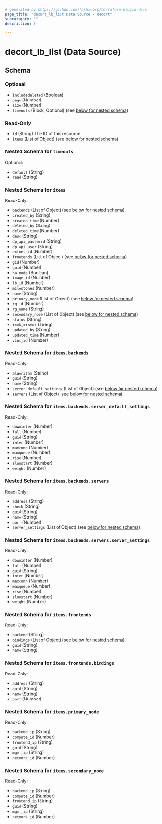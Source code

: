 ```yaml
---
# generated by https://github.com/hashicorp/terraform-plugin-docs
page_title: "decort_lb_list Data Source - decort"
subcategory: ""
description: |-
  
---
```


# decort_lb_list (Data Source)





<!-- schema generated by tfplugindocs -->
## Schema

### Optional

- `includedeleted` (Boolean)
- `page` (Number)
- `size` (Number)
- `timeouts` (Block, Optional) (see [below for nested schema](#nestedblock--timeouts))

### Read-Only

- `id` (String) The ID of this resource.
- `items` (List of Object) (see [below for nested schema](#nestedatt--items))

<a id="nestedblock--timeouts"></a>
### Nested Schema for `timeouts`

Optional:

- `default` (String)
- `read` (String)


<a id="nestedatt--items"></a>
### Nested Schema for `items`

Read-Only:

- `backends` (List of Object) (see [below for nested schema](#nestedobjatt--items--backends))
- `created_by` (String)
- `created_time` (Number)
- `deleted_by` (String)
- `deleted_time` (Number)
- `desc` (String)
- `dp_api_password` (String)
- `dp_api_user` (String)
- `extnet_id` (Number)
- `frontends` (List of Object) (see [below for nested schema](#nestedobjatt--items--frontends))
- `gid` (Number)
- `guid` (Number)
- `ha_mode` (Boolean)
- `image_id` (Number)
- `lb_id` (Number)
- `milestones` (Number)
- `name` (String)
- `primary_node` (List of Object) (see [below for nested schema](#nestedobjatt--items--primary_node))
- `rg_id` (Number)
- `rg_name` (String)
- `secondary_node` (List of Object) (see [below for nested schema](#nestedobjatt--items--secondary_node))
- `status` (String)
- `tech_status` (String)
- `updated_by` (String)
- `updated_time` (Number)
- `vins_id` (Number)

<a id="nestedobjatt--items--backends"></a>
### Nested Schema for `items.backends`

Read-Only:

- `algorithm` (String)
- `guid` (String)
- `name` (String)
- `server_default_settings` (List of Object) (see [below for nested schema](#nestedobjatt--items--backends--server_default_settings))
- `servers` (List of Object) (see [below for nested schema](#nestedobjatt--items--backends--servers))

<a id="nestedobjatt--items--backends--server_default_settings"></a>
### Nested Schema for `items.backends.server_default_settings`

Read-Only:

- `downinter` (Number)
- `fall` (Number)
- `guid` (String)
- `inter` (Number)
- `maxconn` (Number)
- `maxqueue` (Number)
- `rise` (Number)
- `slowstart` (Number)
- `weight` (Number)


<a id="nestedobjatt--items--backends--servers"></a>
### Nested Schema for `items.backends.servers`

Read-Only:

- `address` (String)
- `check` (String)
- `guid` (String)
- `name` (String)
- `port` (Number)
- `server_settings` (List of Object) (see [below for nested schema](#nestedobjatt--items--backends--servers--server_settings))

<a id="nestedobjatt--items--backends--servers--server_settings"></a>
### Nested Schema for `items.backends.servers.server_settings`

Read-Only:

- `downinter` (Number)
- `fall` (Number)
- `guid` (String)
- `inter` (Number)
- `maxconn` (Number)
- `maxqueue` (Number)
- `rise` (Number)
- `slowstart` (Number)
- `weight` (Number)




<a id="nestedobjatt--items--frontends"></a>
### Nested Schema for `items.frontends`

Read-Only:

- `backend` (String)
- `bindings` (List of Object) (see [below for nested schema](#nestedobjatt--items--frontends--bindings))
- `guid` (String)
- `name` (String)

<a id="nestedobjatt--items--frontends--bindings"></a>
### Nested Schema for `items.frontends.bindings`

Read-Only:

- `address` (String)
- `guid` (String)
- `name` (String)
- `port` (Number)



<a id="nestedobjatt--items--primary_node"></a>
### Nested Schema for `items.primary_node`

Read-Only:

- `backend_ip` (String)
- `compute_id` (Number)
- `frontend_ip` (String)
- `guid` (String)
- `mgmt_ip` (String)
- `network_id` (Number)


<a id="nestedobjatt--items--secondary_node"></a>
### Nested Schema for `items.secondary_node`

Read-Only:

- `backend_ip` (String)
- `compute_id` (Number)
- `frontend_ip` (String)
- `guid` (String)
- `mgmt_ip` (String)
- `network_id` (Number)


